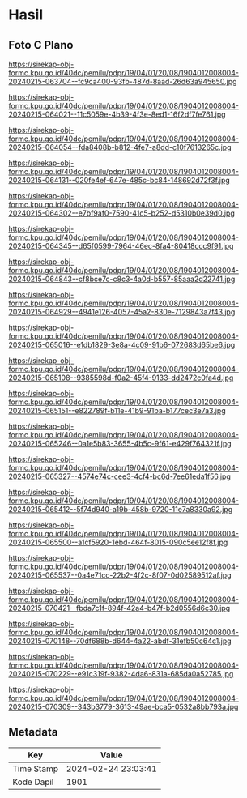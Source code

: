 # Hasil

## Foto C Plano

https://sirekap-obj-formc.kpu.go.id/40dc/pemilu/pdpr/19/04/01/20/08/1904012008004-20240215-063704--fc9ca400-93fb-487d-8aad-26d63a945650.jpg

https://sirekap-obj-formc.kpu.go.id/40dc/pemilu/pdpr/19/04/01/20/08/1904012008004-20240215-064021--11c5059e-4b39-4f3e-8ed1-16f2df7fe761.jpg

https://sirekap-obj-formc.kpu.go.id/40dc/pemilu/pdpr/19/04/01/20/08/1904012008004-20240215-064054--fda8408b-b812-4fe7-a8dd-c10f7613265c.jpg

https://sirekap-obj-formc.kpu.go.id/40dc/pemilu/pdpr/19/04/01/20/08/1904012008004-20240215-064131--020fe4ef-647e-485c-bc84-148692d72f3f.jpg

https://sirekap-obj-formc.kpu.go.id/40dc/pemilu/pdpr/19/04/01/20/08/1904012008004-20240215-064302--e7bf9af0-7590-41c5-b252-d5310b0e39d0.jpg

https://sirekap-obj-formc.kpu.go.id/40dc/pemilu/pdpr/19/04/01/20/08/1904012008004-20240215-064345--d65f0599-7964-46ec-8fa4-80418ccc9f91.jpg

https://sirekap-obj-formc.kpu.go.id/40dc/pemilu/pdpr/19/04/01/20/08/1904012008004-20240215-064843--cf8bce7c-c8c3-4a0d-b557-85aaa2d22741.jpg

https://sirekap-obj-formc.kpu.go.id/40dc/pemilu/pdpr/19/04/01/20/08/1904012008004-20240215-064929--4941e126-4057-45a2-830e-7129843a7f43.jpg

https://sirekap-obj-formc.kpu.go.id/40dc/pemilu/pdpr/19/04/01/20/08/1904012008004-20240215-065016--e1db1829-3e8a-4c09-91b6-072683d65be6.jpg

https://sirekap-obj-formc.kpu.go.id/40dc/pemilu/pdpr/19/04/01/20/08/1904012008004-20240215-065108--9385598d-f0a2-45f4-9133-dd2472c0fa4d.jpg

https://sirekap-obj-formc.kpu.go.id/40dc/pemilu/pdpr/19/04/01/20/08/1904012008004-20240215-065151--e822789f-b11e-41b9-91ba-b177cec3e7a3.jpg

https://sirekap-obj-formc.kpu.go.id/40dc/pemilu/pdpr/19/04/01/20/08/1904012008004-20240215-065246--0a1e5b83-3655-4b5c-9f61-e429f764321f.jpg

https://sirekap-obj-formc.kpu.go.id/40dc/pemilu/pdpr/19/04/01/20/08/1904012008004-20240215-065327--4574e74c-cee3-4cf4-bc6d-7ee61eda1f56.jpg

https://sirekap-obj-formc.kpu.go.id/40dc/pemilu/pdpr/19/04/01/20/08/1904012008004-20240215-065412--5f74d940-a19b-458b-9720-11e7a8330a92.jpg

https://sirekap-obj-formc.kpu.go.id/40dc/pemilu/pdpr/19/04/01/20/08/1904012008004-20240215-065500--a1cf5920-1ebd-464f-8015-090c5ee12f8f.jpg

https://sirekap-obj-formc.kpu.go.id/40dc/pemilu/pdpr/19/04/01/20/08/1904012008004-20240215-065537--0a4e71cc-22b2-4f2c-8f07-0d02589512af.jpg

https://sirekap-obj-formc.kpu.go.id/40dc/pemilu/pdpr/19/04/01/20/08/1904012008004-20240215-070421--fbda7c1f-894f-42a4-b47f-b2d0556d6c30.jpg

https://sirekap-obj-formc.kpu.go.id/40dc/pemilu/pdpr/19/04/01/20/08/1904012008004-20240215-070148--70df688b-d644-4a22-abdf-31efb50c64c1.jpg

https://sirekap-obj-formc.kpu.go.id/40dc/pemilu/pdpr/19/04/01/20/08/1904012008004-20240215-070229--e91c319f-9382-4da6-831a-685da0a52785.jpg

https://sirekap-obj-formc.kpu.go.id/40dc/pemilu/pdpr/19/04/01/20/08/1904012008004-20240215-070309--343b3779-3613-49ae-bca5-0532a8bb793a.jpg


## Metadata

| Key        | Value               |
| ---------- | ------------------- |
| Time Stamp | 2024-02-24 23:03:41 |
| Kode Dapil | 1901                |



